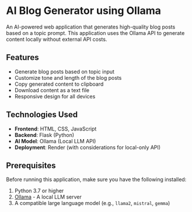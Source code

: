 # AI Blog Generator using Ollama

An AI-powered web application that generates high-quality blog posts based on a topic prompt. This application uses the Ollama API to generate content locally without external API costs.

## Features

- Generate blog posts based on topic input
- Customize tone and length of the blog posts
- Copy generated content to clipboard
- Download content as a text file
- Responsive design for all devices

## Technologies Used

- **Frontend**: HTML, CSS, JavaScript
- **Backend**: Flask (Python)
- **AI Model**: Ollama (Local LLM API)
- **Deployment**: Render (with considerations for local-only API)

## Prerequisites

Before running this application, make sure you have the following installed:

1. Python 3.7 or higher
2. [Ollama](https://ollama.ai/) - A local LLM server
3. A compatible large language model (e.g., `llama2`, `mistral`, `gemma`)


